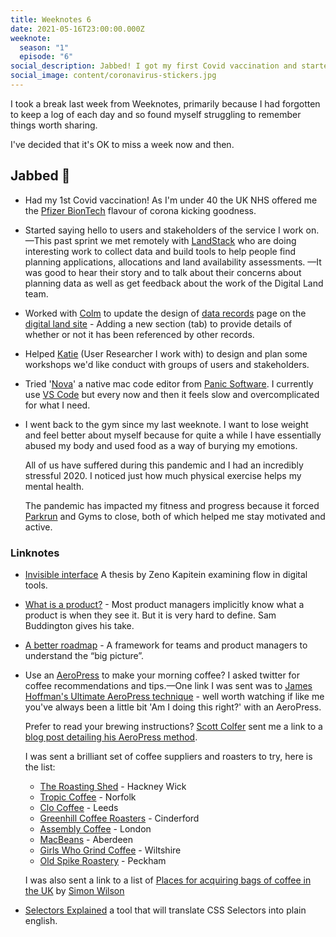 ```yaml
---
title: Weeknotes 6
date: 2021-05-16T23:00:00.000Z
weeknote:
  season: "1"
  episode: "6"
social_description: Jabbed! I got my first Covid vaccination and started meeting users
social_image: content/coronavirus-stickers.jpg
---
```


I took a break last week from Weeknotes, primarily because I had forgotten to keep a log of each day and so found myself struggling to remember things worth sharing.

I've decided that it's OK to miss a week now and then.

## Jabbed <span aria-hidden="true">💉</span>

- Had my 1st Covid vaccination! As I'm under 40 the UK NHS offered me the [Pfizer BionTech](https://www.gov.uk/government/publications/regulatory-approval-of-pfizer-biontech-vaccine-for-covid-19/information-for-uk-recipients-on-pfizerbiontech-covid-19-vaccine) flavour of corona kicking goodness.

- Started saying hello to users and stakeholders of the service I work on.&mdash;This past sprint we met remotely with [LandStack](https://landstack.co.uk/) who are doing interesting work to collect data and build tools to help people find planning applications, allocations and land availability assessments.
  &mdash;It was good to hear their story and to talk about their concerns about planning data as well as get feedback about the work of the Digital Land team.

- Worked with [Colm](https://www.colmjude.com/about) to update the design of [data records](https://digital-land.github.io/brownfield-land/local-authority-eng/ADU/ADCBR5/#record) page on the [digital land site](https://digital-land.github.io/) - Adding a new section (tab) to provide details of whether or not it has been referenced by other records.
- Helped [Katie](https://twitter.com/KTglaubius) (User Researcher I work with) to design and plan some workshops we'd like conduct with groups of users and stakeholders.
- Tried '[Nova](https://nova.app/)' a native mac code editor from [Panic Software](https://panic.com).
  I currently use [VS Code](https://code.visualstudio.com/) but every now and then it feels slow and overcomplicated for what I need.

- I went back to the gym since my last weeknote. I want to lose weight and feel better about myself because for quite a while I have essentially abused my body and used food as a way of burying my emotions.

  All of us have suffered during this pandemic and I had an incredibly stressful 2020. I noticed just how much physical exercise helps my mental health.

  The pandemic has impacted my fitness and progress because it forced [Parkrun](https://www.parkrun.org.uk/) and Gyms to close, both of which helped me stay motivated and active.

### Linknotes

- [Invisible interface](zeno.zone/#thesis) A thesis by Zeno Kapitein examining flow in digital tools.
- [What is a product?](https://sambuddington.medium.com/what-is-a-product-210ae8f93843) - Most product managers implicitly know what a product is when they see it. But it is very hard to define. Sam Buddington gives his take.
- [A better roadmap](https://medium.com/@johnpcutler/a-better-roadmap-mind-map-mousetrap-cdbacaaa664b) - A framework for teams and product managers to understand the “big picture”.
- Use an [AeroPress](https://www.aeropress.co.uk/) to make your morning coffee? I asked twitter for coffee recommendations and tips.&mdash;One link I was sent was to [James Hoffman's Ultimate AeroPress technique](https://www.youtube.com/watch?v=j6VlT_jUVPc&list=PLxz0FjZMVOl2858ytsWi9DH8NUKAz4nvl&index=3) - well worth watching if like me you've always been a little bit 'Am I doing this right?' with an AeroPress.

  Prefer to read your brewing instructions? [Scott Colfer](https://twitter.com/scottcolfer) sent me a link to a [blog post detailing his AeroPress method](https://scottcolfer.com/coffee/2018/03/03/aeropress.html).

  I was sent a brilliant set of coffee suppliers and roasters to try, here is the list:

    - [The Roasting Shed](https://theroastingshed.com) - Hackney Wick
    - [Tropic Coffee](https://tropiccoffee.co.uk/) - Norfolk
    - [Clo Coffee](https://clocoffee.com/nav) - Leeds
    - [Greenhill Coffee Roasters](http://greenhillcoffeeroasters.co.uk) - Cinderford
    - [Assembly Coffee](assemblycoffee.co.uk) - London
    - [MacBeans](https://www.macbeans.com/) - Aberdeen
    - [Girls Who Grind Coffee](https://girlswhogrindcoffee.com/) - Wiltshire
    - [Old Spike Roastery](https://oldspikeroastery.com/) - Peckham

  I was also sent a link to a list of [Places for acquiring bags of coffee in the UK](https://girlswhogrindcoffee.com/) by [Simon Wilson](https://www.ermlikeyeah.com/)

- [Selectors Explained](https://kittygiraudel.github.io/selectors-explained/) a tool that will translate CSS Selectors into plain english.
